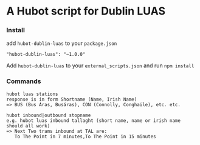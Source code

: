 # A Hubot script for Dublin LUAS

### Install
add `hubot-dublin-luas` to your `package.json`
```
"hubot-dublin-luas": "~1.0.0"
```
Add `hubot-dublin-luas` to your `external_scripts.json` and run `npm install`

### Commands

```
hubot luas stations
response is in form Shortname (Name, Irish Name) 
=> BUS (Bus Áras, Busáras), CON (Connolly, Conghaile), etc. etc. 
```

```
hubot inbound|outbound stopname
e.g. hubot luas inbound tallaght (short name, name or irish name should all work)
=> Next Two trams inbound at TAL are: 
   To The Point in 7 minutes,To The Point in 15 minutes
```
